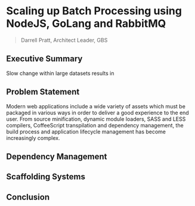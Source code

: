 # Scaling up Batch Processing using NodeJS, GoLang and RabbitMQ

> Darrell Pratt, Architect Leader, GBS


## Executive Summary

Slow change within large datasets results in 


## Problem Statement

Modern web applications include a wide variety of assets which must be packaged in various ways in order to deliver a good experience to the end user.  From source minification, dynamic module loaders, SASS and LESS compilers, CoffeeScript transpilation and dependency management, the build process and application lifecycle management has become increasingly complex.

## Dependency Management



## Scaffolding Systems



## Conclusion



[bowerHelp]: https://raw.githubusercontent.com/darrellpratt/b2at/master/client/app/images/bowerHelp.png

[grunt]: https://raw.githubusercontent.com/darrellpratt/b2at/master/client/app/images/grunt.png

[yo1]: https://raw.githubusercontent.com/darrellpratt/b2at/master/client/app/images/yo1.png

[yo2]: https://raw.githubusercontent.com/darrellpratt/b2at/master/client/app/images/yo2.png

[yo3]: https://raw.githubusercontent.com/darrellpratt/b2at/master/client/app/images/yo3.png
